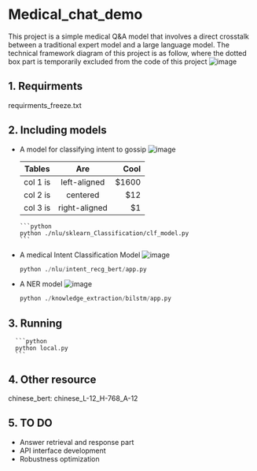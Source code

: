 # Medical_chat_demo
This project is a simple medical Q&A model that involves a direct crosstalk between a traditional expert model and a large language model.
The technical framework diagram of this project is as follow, where the dotted box part is temporarily excluded from the code of this project
![image](https://github.com/sailerml/Medical_chat_demo/assets/10277621/f9c22da4-6691-4f59-bf52-3eef70c3cc02)

## 1. Requirments
   requirments_freeze.txt
   
## 2. Including models

   - A model for classifying intent to gossip
      ![image](https://github.com/sailerml/Medical_chat_demo/assets/10277621/35fd19e9-771b-4c5f-bb1e-9dd664850d77)
     
    
     | Tables   |      Are      |  Cool |
      |----------|:-------------:|------:|
      | col 1 is |  left-aligned | $1600 |
      | col 2 is |    centered   |   $12 |
      | col 3 is | right-aligned |    $1 |
         ```python
         python ./nlu/sklearn_Classification/clf_model.py
         ```
   -  A medical Intent Classification Model
      ![image](https://github.com/sailerml/Medical_chat_demo/assets/10277621/e7351ba0-b532-47b1-b2f1-c7e580d41bde)
      

      
         ```python
         python ./nlu/intent_recg_bert/app.py
         ```
   -  A NER model
      ![image](https://github.com/sailerml/Medical_chat_demo/assets/10277621/51a1e24d-c188-4759-99a4-4e0a033e9a24)

         ```python
         python ./knowledge_extraction/bilstm/app.py
         ```
## 3. Running
   
      ```python
      python local.py
      ```
## 4. Other resource
    
   chinese_bert: chinese_L-12_H-768_A-12

## 5. TO DO
   -  Answer retrieval and response part
   -  API interface development
   -  Robustness optimization
